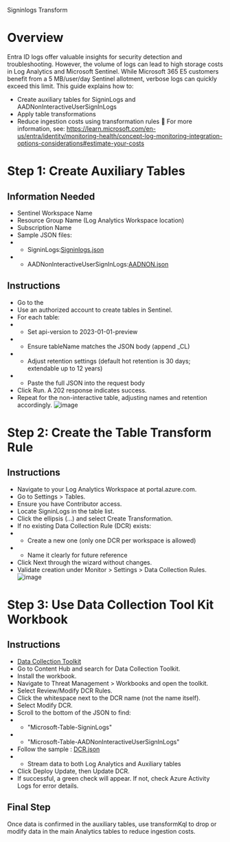 Signinlogs Transform
# Overview
Entra ID logs offer valuable insights for security detection and troubleshooting. However, the volume of logs can lead to high storage costs in Log Analytics and Microsoft Sentinel. While Microsoft 365 E5 customers benefit from a 5 MB/user/day Sentinel allotment, verbose logs can quickly exceed this limit.
This guide explains how to:
- Create auxiliary tables for SigninLogs and AADNonInteractiveUserSignInLogs
- Apply table transformations
- Reduce ingestion costs using transformation rules
🔗 For more information, see: https://learn.microsoft.com/en-us/entra/identity/monitoring-health/concept-log-monitoring-integration-options-considerations#estimate-your-costs
# Step 1: Create Auxiliary Tables
## Information Needed
- Sentinel Workspace Name
- Resource Group Name (Log Analytics Workspace location)
- Subscription Name
- Sample JSON files:
- - SigninLogs:[Signinlogs.json](https://github.com/MSJosh/documentation/blob/main/Sentinel/Entra%20ID/Signinlogs.json)
- - AADNonInteractiveUserSignInLogs:[AADNON.json](https://github.com/MSJosh/documentation/blob/main/Sentinel/Entra%20ID/AADNON.json)
## Instructions
- Go to the
- Use an authorized account to create tables in Sentinel.
- For each table:
- - Set api-version to 2023-01-01-preview
- - Ensure tableName matches the JSON body (append _CL)
- - Adjust retention settings (default hot retention is 30 days; extendable up to 12 years)
- - Paste the full JSON into the request body
- Click Run. A 202 response indicates success.
- Repeat for the non-interactive table, adjusting names and retention accordingly.
![image](https://github.com/user-attachments/assets/75a4dfdf-25ab-4d26-ab8c-4537db3bc3b7)

# Step 2: Create the Table Transform Rule
## Instructions
- Navigate to your Log Analytics Workspace at portal.azure.com.
- Go to Settings > Tables.
- Ensure you have Contributor access.
- Locate SigninLogs in the table list.
- Click the ellipsis (...) and select Create Transformation.
- If no existing Data Collection Rule (DCR) exists:
- - Create a new one (only one DCR per workspace is allowed)
- - Name it clearly for future reference
- Click Next through the wizard without changes.
- Validate creation under Monitor > Settings > Data Collection Rules.
![image](https://github.com/user-attachments/assets/ad3622dc-6647-4f75-8fb7-ff1e3fb17233)

# Step 3: Use Data Collection Tool Kit Workbook
## Instructions
- [Data Collection Toolkit](https://techcommunity.microsoft.com/blog/microsoftsentinelblog/create-edit-and-monitor-data-collection-rules-with-the-data-collection-rule-tool/3810987)
- Go to Content Hub and search for Data Collection Toolkit.
- Install the workbook.
- Navigate to Threat Management > Workbooks and open the toolkit.
- Select Review/Modify DCR Rules.
- Click the whitespace next to the DCR name (not the name itself).
- Select Modify DCR.
- Scroll to the bottom of the JSON to find:
- - "Microsoft-Table-SigninLogs"
- - "Microsoft-Table-AADNonInteractiveUserSignInLogs"
- Follow the sample : [DCR.json](https://github.com/MSJosh/documentation/blob/main/Sentinel/Entra%20ID/DCR.json)
- - Stream data to both Log Analytics and Auxiliary tables
- Click Deploy Update, then Update DCR.
- If successful, a green check will appear. If not, check Azure Activity Logs for error details.

## Final Step
Once data is confirmed in the auxiliary tables, use transformKql to drop or modify data in the main Analytics tables to reduce ingestion costs.
